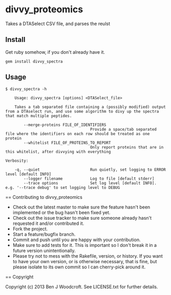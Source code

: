 # divvy_proteomics

Takes a DTASelect CSV file, and parses the reulst

## Install
Get ruby somehow, if you don't already have it.
```
gem install divvy_spectra
```

## Usage
```
$ divvy_spectra -h

    Usage: divvy_spectra [options] <DTASelect_file>

    Takes a tab separated file containing a (possibly modified) output from a DTAselect run, and use some algorithm to divy up the spectra that match multiple peptides.

        --merge-proteins FILE_OF_IDENTIFIERS
                                     Provide a space/tab separated file where the identifiers on each row should be treated as one protein
        --whitelist FILE_OF_PROTEINS_TO_REPORT
                                     Only report proteins that are in this whitelist, after divvying with everything

Verbosity:

    -q, --quiet                      Run quietly, set logging to ERROR level [default INFO]
        --logger filename            Log to file [default stderr]
        --trace options              Set log level [default INFO]. e.g. '--trace debug' to set logging level to DEBUG
```

== Contributing to divvy\_proteomics

* Check out the latest master to make sure the feature hasn't been implemented or the bug hasn't been fixed yet.
* Check out the issue tracker to make sure someone already hasn't requested it and/or contributed it.
* Fork the project.
* Start a feature/bugfix branch.
* Commit and push until you are happy with your contribution.
* Make sure to add tests for it. This is important so I don't break it in a future version unintentionally.
* Please try not to mess with the Rakefile, version, or history. If you want to have your own version, or is otherwise necessary, that is fine, but please isolate to its own commit so I can cherry-pick around it.

== Copyright

Copyright (c) 2013 Ben J Woodcroft. See LICENSE.txt for
further details.


